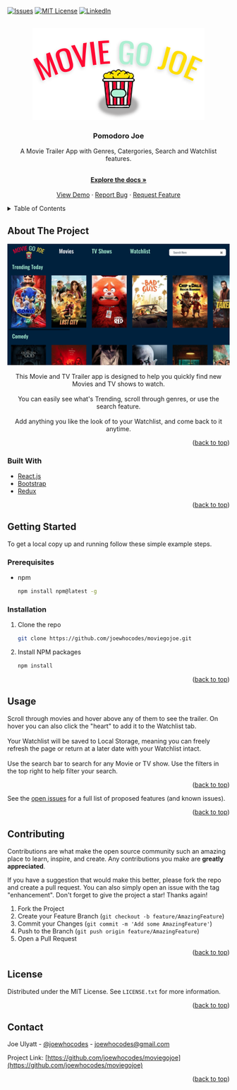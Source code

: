 <div id="top"></div>

[![Issues][issues-shield]][issues-url]
[![MIT License][license-shield]][license-url]
[![LinkedIn][linkedin-shield]][linkedin-url]

<!-- PROJECT LOGO -->
<br />
<div align="center">
  <a href="https://github.com/joewhocodes/moviegojoe">
    <img src="/src/img/logo.png" alt="Logo">
  </a>

<h3 align="center">Pomodoro Joe</h3>

  <p align="center">
    A Movie Trailer App with Genres, Catergories, Search and Watchlist features.
  </p>
    <br />
    <a href="https://github.com/joewhocodes/moviegojoe"><strong>Explore the docs »</strong></a>
    <br />
    <br />
    <a href="https://moviegojoe.netlify.app/">View Demo</a>
    ·
    <a href="https://github.com/joewhocodes/moviegojoe/issues">Report Bug</a>
    ·
    <a href="https://github.com/joewhocodes/moviegojoe/issues">Request Feature</a>
  </p>
</div>



<!-- TABLE OF CONTENTS -->
<details>
  <summary>Table of Contents</summary>
  <ol>
    <li>
      <a href="#about-the-project">About The Project</a>
      <ul>
        <li><a href="#built-with">Built With</a></li>
      </ul>
    </li>
    <li>
      <a href="#getting-started">Getting Started</a>
      <ul>
        <li><a href="#prerequisites">Prerequisites</a></li>
        <li><a href="#installation">Installation</a></li>
      </ul>
    </li>
    <li><a href="#usage">Usage</a></li>
    <li><a href="#license">License</a></li>
    <li><a href="#contact">Contact</a></li>
  </ol>
</details>



<!-- ABOUT THE PROJECT -->
## About The Project

[![Product Name Screen Shot][product-screenshot]](https://moviegojoe.netlify.app/)


</p>
    <p align="center">
    This Movie and TV Trailer app is designed to help you quickly find new Movies and TV shows to watch. 
    <br>
    <br>
    You can easily see what's Trending, scroll through genres, or use the search feature.
    <br>
    <br>
    Add anything you like the look of to your Watchlist, and come back to it anytime.
    </p>

<p align="right">(<a href="#top">back to top</a>)</p>

### Built With

* [React.js](https://reactjs.org/)
* [Bootstrap](https://getbootstrap.com)
* [Redux](https://redux.js.org/)

<p align="right">(<a href="#top">back to top</a>)</p>



<!-- GETTING STARTED -->
## Getting Started

To get a local copy up and running follow these simple example steps.

### Prerequisites

* npm
  ```sh
  npm install npm@latest -g
  ```

### Installation

1. Clone the repo
   ```sh
   git clone https://github.com/joewhocodes/moviegojoe.git
   ```
2. Install NPM packages
   ```sh
   npm install
   ```

<p align="right">(<a href="#top">back to top</a>)</p>



<!-- USAGE EXAMPLES -->
## Usage
<p>
Scroll through movies and hover above any of them to see the trailer. On hover you can also click the "heart" to add it to the Watchlist tab.
<br>
<br>
Your Watchlist will be saved to Local Storage, meaning you can freely refresh the page or return at a later date with your Watchlist intact.
<br>
<br>
Use the search bar to search for any Movie or TV show. Use the filters in the top right to help filter your search.
</p>

<!-- _For more examples, please refer to the [Documentation](https://example.com)_ -->

<p align="right">(<a href="#top">back to top</a>)</p>



<!-- ROADMAP -->
<!-- ## Roadmap

- [ ] Feature 1
- [ ] Feature 2
- [ ] Feature 3
    - [ ] Nested Feature -->

See the [open issues](https://github.com/joewhocodes/moviegojoe/issues) for a full list of proposed features (and known issues).

<p align="right">(<a href="#top">back to top</a>)</p>



<!-- CONTRIBUTING -->
## Contributing

Contributions are what make the open source community such an amazing place to learn, inspire, and create. Any contributions you make are **greatly appreciated**.

If you have a suggestion that would make this better, please fork the repo and create a pull request. You can also simply open an issue with the tag "enhancement".
Don't forget to give the project a star! Thanks again!

1. Fork the Project
2. Create your Feature Branch (`git checkout -b feature/AmazingFeature`)
3. Commit your Changes (`git commit -m 'Add some AmazingFeature'`)
4. Push to the Branch (`git push origin feature/AmazingFeature`)
5. Open a Pull Request

<p align="right">(<a href="#top">back to top</a>)</p>



<!-- LICENSE -->
## License

Distributed under the MIT License. See `LICENSE.txt` for more information.

<p align="right">(<a href="#top">back to top</a>)</p>



<!-- CONTACT -->
## Contact

Joe Ulyatt - [@joewhocodes](https://twitter.com/joewhocodes) - joewhocodes@gmail.com

Project Link: [https://github.com/joewhocodes/moviegojoe](https://github.com/joewhocodes/moviegojoe)

<p align="right">(<a href="#top">back to top</a>)</p>




<!-- MARKDOWN LINKS & IMAGES -->
<!-- https://www.markdownguide.org/basic-syntax/#reference-style-links -->
[contributors-shield]: https://img.shields.io/github/contributors/joewhocodes/moviegojoe.svg?style=for-the-badge
[contributors-url]: https://github.com/joewhocodes/moviegojoe/graphs/contributors
[forks-shield]: https://img.shields.io/github/forks/joewhocodes/moviegojoe.svg?style=for-the-badge
[forks-url]: https://github.com/joewhocodes/moviegojoe/network/members
[stars-shield]: https://img.shields.io/github/stars/joewhocodes/moviegojoe.svg?style=for-the-badge
[stars-url]: https://github.com/joewhocodes/moviegojoe/stargazers
[issues-shield]: https://img.shields.io/github/issues/joewhocodes/moviegojoe.svg?style=for-the-badge
[issues-url]: https://github.com/joewhocodes/moviegojoe/issues
[license-shield]: https://img.shields.io/github/license/joewhocodes/moviegojoe.svg?style=for-the-badge
[license-url]: https://github.com/joewhocodes/moviegojoe/blob/main/license.txt
[linkedin-shield]: https://img.shields.io/badge/-LinkedIn-black.svg?style=for-the-badge&logo=linkedin&colorB=555
[linkedin-url]: https://linkedin.com/in/joewhocodes
[product-screenshot]: /src/img/screenshot.png